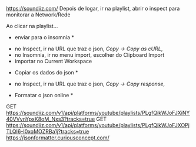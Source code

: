 https://soundiiz.com/
Depois de logar, ir na playlist, abrir o inspect para monitorar a Network/Rede

Ao clicar na playlist...

* enviar para o insomnia *
- no Inspect, ir na URL que traz o json, *Copy -> Copy as cURL*, 
- no Insomnia, ir no menu import, escolher do Clipboard Import
- importar no Current Workspace

* Copiar os dados do json *
- no Inspect, ir na URL que traz o json, *Copy -> Copy response*, 

* Formatar o json online *


GET https://soundiiz.com/v1/api/platforms/youtube/playlists/PLgfQikWJoFJXiNY40VVvnYpxK8oM_Nxs3?tracks=true
GET https://soundiiz.com/v1/api/platforms/youtube/playlists/PLgfQikWJoFJXOPjTLQI6-I0xqMOZRBa1j?tracks=true
https://jsonformatter.curiousconcept.com/
